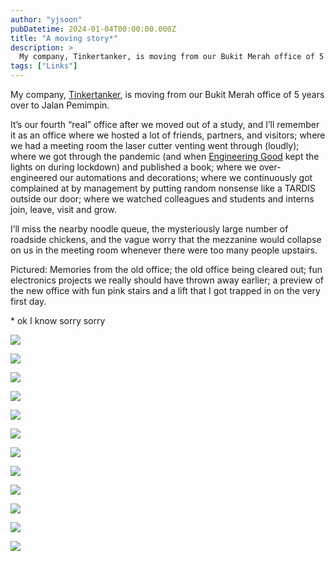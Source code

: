 ```yaml
---
author: "yjsoon"
pubDatetime: 2024-01-04T00:00:00.000Z
title: "A moving story*"
description: >
  My company, Tinkertanker, is moving from our Bukit Merah office of 5 years over to Jalan Pemimpin.It’s our fourth “real” office after we moved out of ...
tags: ["Links"]
---
```



My company, [Tinkertanker](https://tinkertanker.com), is moving from our Bukit Merah office of 5 years over to Jalan Pemimpin.  
  
It’s our fourth “real” office after we moved out of a study, and I’ll remember it as an office where we hosted a lot of friends, partners, and visitors; where we had a meeting room the laser cutter venting went through (loudly); where we got through the pandemic (and when [Engineering Good](https://engineeringgood.org) kept the lights on during lockdown) and published a book; where we over-engineered our automations and decorations; where we continuously got complained at by management by putting random nonsense like a TARDIS outside our door; where we watched colleagues and students and interns join, leave, visit and grow.  
  
I’ll miss the nearby noodle queue, the mysteriously large number of roadside chickens, and the vague worry that the mezzanine would collapse on us in the meeting room whenever there were too many people upstairs.  
  
Pictured: Memories from the old office; the old office being cleared out; fun electronics projects we really should have thrown away earlier; a preview of the new office with fun pink stairs and a lift that I got trapped in on the very first day.  
  
\* ok I know sorry sorry

![](/images/2024/01/1704334081141-edited.jpeg)

![](/images/2024/01/1704334077310-edited.jpeg)

![](/images/2024/01/1704334081787-768x1024.jpeg)

![](/images/2024/01/1704334082361-768x1024.jpeg)

![](/images/2024/01/1704334080353-768x1024.jpeg)

![](/images/2024/01/1704334080653-edited.jpeg)

![](/images/2024/01/1704334083729-768x1024.jpeg)

![](/images/2024/01/1704334082951-768x1024.jpeg)

![](/images/2024/01/1704334082375-768x1024.jpeg)

![](/images/2024/01/1704334080652-768x1024.jpeg)

![](/images/2024/01/D67AEFBD-28B8-4358-B340-7FE74EF4D747_1_105_c.jpeg)

![](/images/2024/01/1704334078703-768x1024.jpeg)
